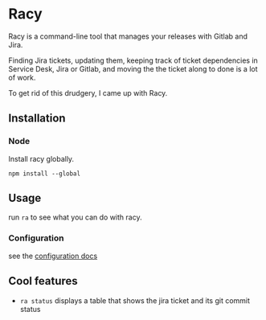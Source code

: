 # Racy

Racy is a command-line tool that manages your releases with Gitlab and Jira.

Finding Jira tickets, updating them, keeping track of ticket dependencies in Service Desk, Jira or Gitlab, and moving the the ticket along to done is a lot of work.

To get rid of this drudgery, I came up with Racy.

## Installation

### Node

Install racy globally.

```
npm install --global
```

## Usage

run `ra` to see what you can do with racy.

### Configuration

see the [configuration docs](docs/config.md)

## Cool features

- `ra status` displays a table that shows the jira ticket and its git commit status

